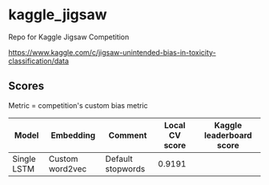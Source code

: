 # kaggle_jigsaw
Repo for Kaggle Jigsaw Competition

https://www.kaggle.com/c/jigsaw-unintended-bias-in-toxicity-classification/data

## Scores

Metric = competition's custom bias metric

| Model | Embedding | Comment | Local CV score | Kaggle leaderboard score |
| --- | --- | --- | --- | --- |
| Single LSTM | Custom word2vec | Default stopwords | 0.9191 |  |
